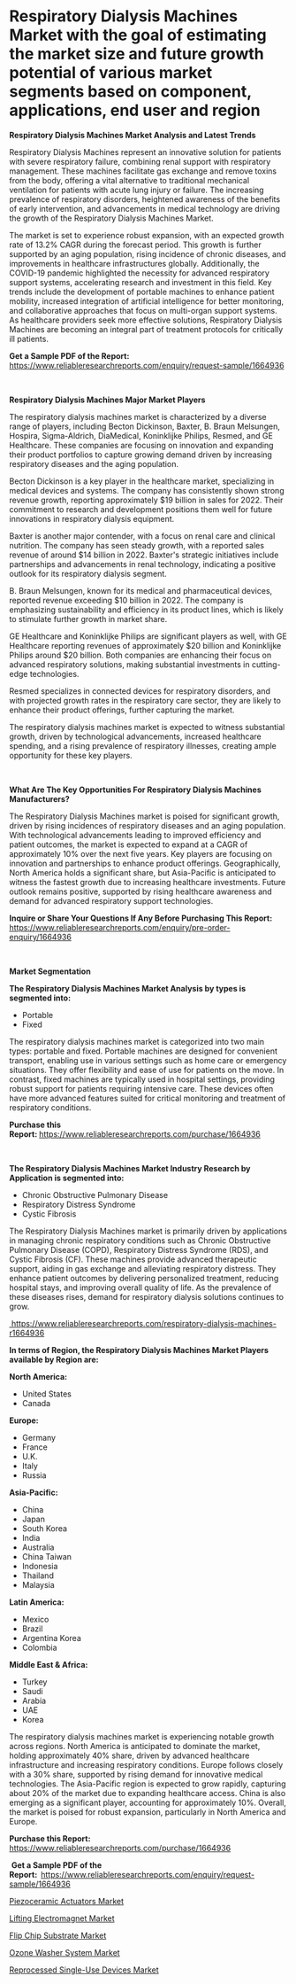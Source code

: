 <p><h1>Respiratory Dialysis Machines Market with the goal of estimating the market size and future growth potential of various market segments based on component, applications, end user and region</h1></p><p><strong>Respiratory Dialysis Machines Market Analysis and Latest Trends</strong></p>
<p><p>Respiratory Dialysis Machines represent an innovative solution for patients with severe respiratory failure, combining renal support with respiratory management. These machines facilitate gas exchange and remove toxins from the body, offering a vital alternative to traditional mechanical ventilation for patients with acute lung injury or failure. The increasing prevalence of respiratory disorders, heightened awareness of the benefits of early intervention, and advancements in medical technology are driving the growth of the Respiratory Dialysis Machines Market.</p><p>The market is set to experience robust expansion, with an expected growth rate of 13.2% CAGR during the forecast period. This growth is further supported by an aging population, rising incidence of chronic diseases, and improvements in healthcare infrastructures globally. Additionally, the COVID-19 pandemic highlighted the necessity for advanced respiratory support systems, accelerating research and investment in this field. Key trends include the development of portable machines to enhance patient mobility, increased integration of artificial intelligence for better monitoring, and collaborative approaches that focus on multi-organ support systems. As healthcare providers seek more effective solutions, Respiratory Dialysis Machines are becoming an integral part of treatment protocols for critically ill patients.</p></p>
<p><strong>Get a Sample PDF of the Report:&nbsp;</strong> <a href="https://www.reliableresearchreports.com/enquiry/request-sample/1664936?utm_campaign=38&utm_medium=2&utm_source=Github&utm_content=ia&utm_term=29092024&utm_id=respiratory-dialysis-machines">https://www.reliableresearchreports.com/enquiry/request-sample/1664936</a></p>
<p>&nbsp;</p>
<p><strong>Respiratory Dialysis Machines Major Market Players</strong></p>
<p><p>The respiratory dialysis machines market is characterized by a diverse range of players, including Becton Dickinson, Baxter, B. Braun Melsungen, Hospira, Sigma-Aldrich, DiaMedical, Koninklijke Philips, Resmed, and GE Healthcare. These companies are focusing on innovation and expanding their product portfolios to capture growing demand driven by increasing respiratory diseases and the aging population.</p><p>Becton Dickinson is a key player in the healthcare market, specializing in medical devices and systems. The company has consistently shown strong revenue growth, reporting approximately $19 billion in sales for 2022. Their commitment to research and development positions them well for future innovations in respiratory dialysis equipment.</p><p>Baxter is another major contender, with a focus on renal care and clinical nutrition. The company has seen steady growth, with a reported sales revenue of around $14 billion in 2022. Baxter's strategic initiatives include partnerships and advancements in renal technology, indicating a positive outlook for its respiratory dialysis segment.</p><p>B. Braun Melsungen, known for its medical and pharmaceutical devices, reported revenue exceeding $10 billion in 2022. The company is emphasizing sustainability and efficiency in its product lines, which is likely to stimulate further growth in market share.</p><p>GE Healthcare and Koninklijke Philips are significant players as well, with GE Healthcare reporting revenues of approximately $20 billion and Koninklijke Philips around $20 billion. Both companies are enhancing their focus on advanced respiratory solutions, making substantial investments in cutting-edge technologies.</p><p>Resmed specializes in connected devices for respiratory disorders, and with projected growth rates in the respiratory care sector, they are likely to enhance their product offerings, further capturing the market.</p><p>The respiratory dialysis machines market is expected to witness substantial growth, driven by technological advancements, increased healthcare spending, and a rising prevalence of respiratory illnesses, creating ample opportunity for these key players.</p></p>
<p>&nbsp;</p>
<p><strong>What Are The Key Opportunities For Respiratory Dialysis Machines Manufacturers?</strong></p>
<p><p>The Respiratory Dialysis Machines market is poised for significant growth, driven by rising incidences of respiratory diseases and an aging population. With technological advancements leading to improved efficiency and patient outcomes, the market is expected to expand at a CAGR of approximately 10% over the next five years. Key players are focusing on innovation and partnerships to enhance product offerings. Geographically, North America holds a significant share, but Asia-Pacific is anticipated to witness the fastest growth due to increasing healthcare investments. Future outlook remains positive, supported by rising healthcare awareness and demand for advanced respiratory support technologies.</p></p>
<p><strong>Inquire or Share Your Questions If Any Before Purchasing This Report:</strong> <a href="https://www.reliableresearchreports.com/enquiry/pre-order-enquiry/1664936?utm_campaign=38&utm_medium=2&utm_source=Github&utm_content=ia&utm_term=29092024&utm_id=respiratory-dialysis-machines">https://www.reliableresearchreports.com/enquiry/pre-order-enquiry/1664936</a></p>
<p>&nbsp;</p>
<p><strong>Market Segmentation</strong></p>
<p><strong>The Respiratory Dialysis Machines Market Analysis by types is segmented into:</strong></p>
<p><ul><li>Portable</li><li>Fixed</li></ul></p>
<p><p>The respiratory dialysis machines market is categorized into two main types: portable and fixed. Portable machines are designed for convenient transport, enabling use in various settings such as home care or emergency situations. They offer flexibility and ease of use for patients on the move. In contrast, fixed machines are typically used in hospital settings, providing robust support for patients requiring intensive care. These devices often have more advanced features suited for critical monitoring and treatment of respiratory conditions.</p></p>
<p><strong>Purchase this Report:&nbsp;</strong><a href="https://www.reliableresearchreports.com/purchase/1664936?utm_campaign=38&utm_medium=2&utm_source=Github&utm_content=ia&utm_term=29092024&utm_id=respiratory-dialysis-machines">https://www.reliableresearchreports.com/purchase/1664936</a></p>
<p>&nbsp;</p>
<p><strong>The Respiratory Dialysis Machines Market Industry Research by Application is segmented into:</strong></p>
<p><ul><li>Chronic Obstructive Pulmonary Disease</li><li>Respiratory Distress Syndrome</li><li>Cystic Fibrosis</li></ul></p>
<p><p>The Respiratory Dialysis Machines market is primarily driven by applications in managing chronic respiratory conditions such as Chronic Obstructive Pulmonary Disease (COPD), Respiratory Distress Syndrome (RDS), and Cystic Fibrosis (CF). These machines provide advanced therapeutic support, aiding in gas exchange and alleviating respiratory distress. They enhance patient outcomes by delivering personalized treatment, reducing hospital stays, and improving overall quality of life. As the prevalence of these diseases rises, demand for respiratory dialysis solutions continues to grow.</p></p>
<p><a href="https://www.reliableresearchreports.com/respiratory-dialysis-machines-r1664936?utm_campaign=38&utm_medium=2&utm_source=Github&utm_content=ia&utm_term=29092024&utm_id=respiratory-dialysis-machines">&nbsp;https://www.reliableresearchreports.com/respiratory-dialysis-machines-r1664936</a></p>
<p><strong>In terms of Region, the Respiratory Dialysis Machines Market Players available by Region are:</strong></p>
<p>
    <p> <strong> North America: </strong>
        <ul>
            <li>United States</li>
            <li>Canada</li>
        </ul>
        </p> 
    <p> <strong> Europe: </strong>
        <ul>
            <li>Germany</li>
            <li>France</li>
            <li>U.K.</li>
            <li>Italy</li>
            <li>Russia</li>
        </ul>
        </p> 
    <p> <strong> Asia-Pacific: </strong>
        <ul>
            <li>China</li>
            <li>Japan</li>
            <li>South Korea</li>
            <li>India</li>
            <li>Australia</li>
            <li>China Taiwan</li>
            <li>Indonesia</li>
            <li>Thailand</li>
            <li>Malaysia</li>
        </ul>
        </p> 
    <p> <strong> Latin America: </strong>
        <ul>
            <li>Mexico</li>
            <li>Brazil</li>
            <li>Argentina Korea</li>
            <li>Colombia</li>
        </ul>
        </p> 
    <p> <strong> Middle East & Africa: </strong>
        <ul>
            <li>Turkey</li>
            <li>Saudi</li>
            <li>Arabia</li>
            <li>UAE</li>
            <li>Korea</li>
        </ul>
    </p>
    </p>
<p><p>The respiratory dialysis machines market is experiencing notable growth across regions. North America is anticipated to dominate the market, holding approximately 40% share, driven by advanced healthcare infrastructure and increasing respiratory conditions. Europe follows closely with a 30% share, supported by rising demand for innovative medical technologies. The Asia-Pacific region is expected to grow rapidly, capturing about 20% of the market due to expanding healthcare access. China is also emerging as a significant player, accounting for approximately 10%. Overall, the market is poised for robust expansion, particularly in North America and Europe.</p></p>
<p><strong>Purchase this Report: </strong><a href="https://www.reliableresearchreports.com/purchase/1664936?utm_campaign=38&utm_medium=2&utm_source=Github&utm_content=ia&utm_term=29092024&utm_id=respiratory-dialysis-machines">https://www.reliableresearchreports.com/purchase/1664936</a></p>
<p>&nbsp;<strong>Get a Sample PDF of the Report:&nbsp;&nbsp;</strong><a href="https://www.reliableresearchreports.com/enquiry/request-sample/1664936?utm_campaign=38&utm_medium=2&utm_source=Github&utm_content=ia&utm_term=29092024&utm_id=respiratory-dialysis-machines">https://www.reliableresearchreports.com/enquiry/request-sample/1664936</a></p>
<p><strong></strong></p>
<p><p><a href="https://issuu.com/reportprime-2/docs/piezoceramic-actuators-market-size-_7ed5e9abdd90bf?utm_campaign=38&utm_medium=2&utm_source=Github&utm_content=ia&utm_term=29092024&utm_id=respiratory-dialysis-machines">Piezoceramic Actuators Market</a></p><p><a href="https://www.linkedin.com/pulse/global-lifting-electromagnet-market-size-expected-experience-gtm4e?utm_campaign=38&utm_medium=2&utm_source=Github&utm_content=ia&utm_term=29092024&utm_id=respiratory-dialysis-machines">Lifting Electromagnet Market</a></p><p><a href="https://issuu.com/reportprime-2/docs/flip-chip-substrate-market-size-203_3793dd53bb005e?utm_campaign=38&utm_medium=2&utm_source=Github&utm_content=ia&utm_term=29092024&utm_id=respiratory-dialysis-machines">Flip Chip Substrate Market</a></p><p><a href="https://www.linkedin.com/pulse/how-ozone-washer-system-market-changing-from-2024-2031-lcrle?utm_campaign=38&utm_medium=2&utm_source=Github&utm_content=ia&utm_term=29092024&utm_id=respiratory-dialysis-machines">Ozone Washer System Market</a></p><p><a href="https://github.com/jshortgtq/Market-Research-Report-List-1/blob/main/reprocessed-single-use-devices-market.md?utm_campaign=38&utm_medium=2&utm_source=Github&utm_content=ia&utm_term=29092024&utm_id=respiratory-dialysis-machines">Reprocessed Single-Use Devices Market</a></p></p>